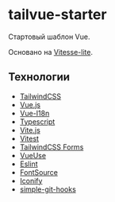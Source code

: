# tailvue-starter

Стартовый шаблон Vue.

Основано на [Vitesse-lite](https://github.com/antfu/vitesse-lite).

## Технологии

- [TailwindCSS](https://tailwindcss.com/)
- [Vue.js](https://vuejs.org/)
- [Vue-I18n](https://vue-i18n.intlify.dev/)
- [Typescript](https://www.typescriptlang.org/)
- [Vite.js](https://vitejs.dev/)
- [Vitest](https://vitest.dev/)
- [TailwindCSS Forms](https://github.com/tailwindlabs/tailwindcss-forms)
- [VueUse](https://vueuse.org/)
- [Eslint](https://eslint.org/)
- [FontSource](https://fontsource.org/)
- [Iconify](https://iconify.design/)
- [simple-git-hooks](https://github.com/toplenboren/simple-git-hooks/)
